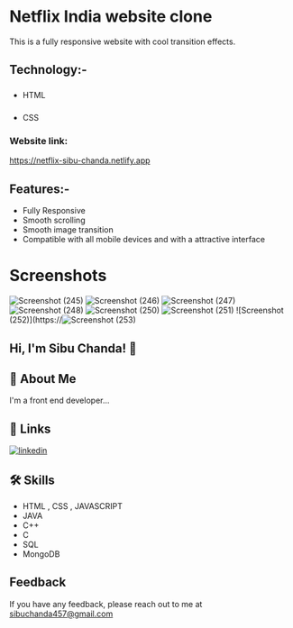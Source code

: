 
# Netflix India website clone

This is a fully responsive website with cool transition effects.
 

## Technology:-

##### 
 * HTML
##### 
* CSS

### Website link:
https://netflix-sibu-chanda.netlify.app

## Features:-
  * Fully Responsive
  * Smooth scrolling
  * Smooth image transition
  * Compatible with all mobile devices and with a attractive interface



# Screenshots
![Screenshot (245)](https://github.com/Sibuchanda/Netflix-India_clone/assets/92131251/5454da56-b38a-47ca-9627-abd388308023)
![Screenshot (246)](https://github.com/Sibuchanda/Netflix-India_clone/assets/92131251/07255c5f-4384-4a13-bc17-4e42473b20a0)
![Screenshot (247)](https://github.com/Sibuchanda/Netflix-India_clone/assets/92131251/0a14bb62-c324-4318-b5f1-69342a0c8db1)
![Screenshot (248)](https://github.com/Sibuchanda/Netflix-India_clone/assets/92131251/ef7340da-9b24-41f0-81cb-017c34b1b9a1)
![Screenshot (250)](https://github.com/Sibuchanda/Netflix-India_clone/assets/92131251/44218eab-d33f-48de-be47-c7832437e7ba)
![Screenshot (251)](https://github.com/Sibuchanda/Netflix-India_clone/assets/92131251/930f4609-0c77-4d09-8583-2e694798ec8a)
![Screenshot (252)](https://![Screenshot (253)](https://github.com/Sibuchanda/Netflix-India_clone/assets/92131251/2eea5abe-2b5c-4c6c-b03e-9c4078615300)




## Hi, I'm Sibu Chanda! 👋


## 🚀 About Me
I'm a front end developer...


## 🔗 Links

[![linkedin](https://img.shields.io/badge/linkedin-0A66C2?style=for-the-badge&logo=linkedin&logoColor=white)](https://www.linkedin.com/)



## 🛠 Skills
* HTML , CSS , JAVASCRIPT
* JAVA
* C++
* C
* SQL
* MongoDB

## Feedback

If you have any feedback, please reach out to me at sibuchanda457@gmail.com

